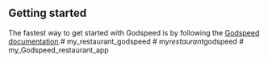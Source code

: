## Getting started


The fastest way to get started with Godspeed is by following the [Godspeed documentation](https://docs.mindgrep.com/).# my_restaurant_godspeed
#   m y _ r e s t a u r a n t _ g o d s p e e d  
 # my_Godspeed_restaurant_app
